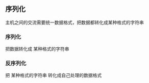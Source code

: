 ##  序列化
主机之间的交流需要统一数据格式，把数据都转化成某种格式的字符串

###   序列化 
把数据转化成 某种格式的字符串


###   反序列化 
把 某种格式的字符串 转化成自己处理的数据格式
